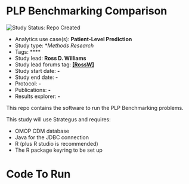 PLP Benchmarking Comparison
=============

<img src="https://img.shields.io/badge/Study%20Status-Repo%20Created-lightgray.svg" alt="Study Status: Repo Created">

- Analytics use case(s): **Patient-Level Prediction**
- Study type: **Methods Research*
- Tags: ****
- Study lead: **Ross D. Williams**
- Study lead forums tag: **[[RossW]](https://forums.ohdsi.org/u/rossw)**
- Study start date: **-**
- Study end date: **-**
- Protocol: **-**
- Publications: **-**
- Results explorer: **-**

This repo contains the software to run the PLP Benchmarking problems.

This study will use Strategus and requires: 
- OMOP CDM database
- Java for the JDBC connection
- R (plus R studio is recommended)
- The R package keyring to be set up

# Code To Run

```{r}

```

